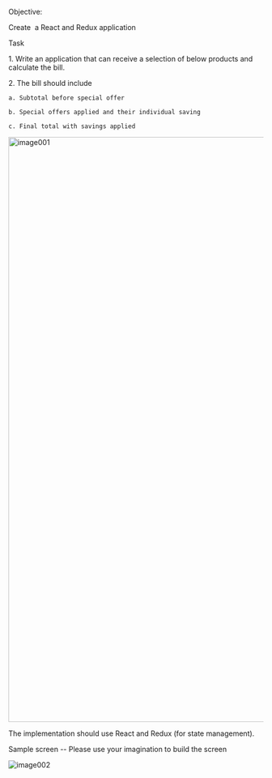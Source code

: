 
Objective: 

Create  a React and Redux application 

Task

1\. Write an application that can receive a selection of below products
and calculate the bill.

2\. The bill should include

    a. Subtotal before special offer

    b. Special offers applied and their individual saving

    c. Final total with savings applied

<img width="1155" alt="image001" src="https://github.com/TanmayPShinde/products-n-cart/assets/62463484/cc7541b1-f61c-4dc6-b744-ead15d3d4d15">

The implementation should use React and Redux (for state management).
 

Sample screen \-- Please use your imagination to build the screen

![image002](https://github.com/TanmayPShinde/products-n-cart/assets/62463484/ed7cca82-be35-400d-9694-99d390567718)


 

 

 
